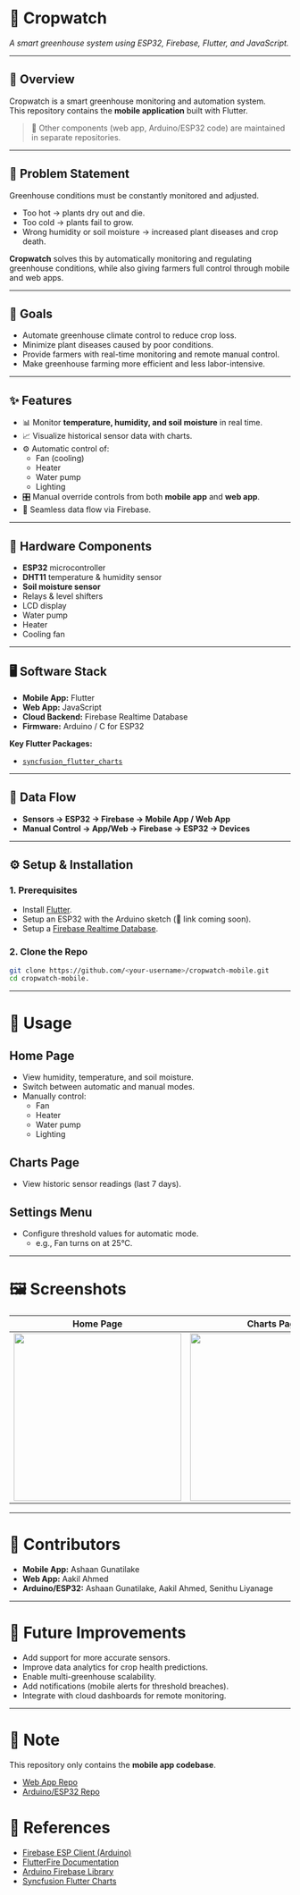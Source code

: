# 🌱 Cropwatch

*A smart greenhouse system using ESP32, Firebase, Flutter, and JavaScript.*

---

## 📖 Overview
Cropwatch is a smart greenhouse monitoring and automation system.  
This repository contains the **mobile application** built with Flutter.  

> 🔗 Other components (web app, Arduino/ESP32 code) are maintained in separate repositories.

---

## 🚜 Problem Statement
Greenhouse conditions must be constantly monitored and adjusted.  
- Too hot → plants dry out and die.  
- Too cold → plants fail to grow.  
- Wrong humidity or soil moisture → increased plant diseases and crop death.  

**Cropwatch** solves this by automatically monitoring and regulating greenhouse conditions, while also giving farmers full control through mobile and web apps.  

---

## 🎯 Goals
- Automate greenhouse climate control to reduce crop loss.  
- Minimize plant diseases caused by poor conditions.  
- Provide farmers with real-time monitoring and remote manual control.  
- Make greenhouse farming more efficient and less labor-intensive.  

---

## ✨ Features
- 📊 Monitor **temperature, humidity, and soil moisture** in real time.  
- 📈 Visualize historical sensor data with charts.  
- ⚙️ Automatic control of:
  - Fan (cooling)  
  - Heater  
  - Water pump  
  - Lighting  
- 🎛️ Manual override controls from both **mobile app** and **web app**.  
- 🔄 Seamless data flow via Firebase.  

---

## 🔧 Hardware Components
- **ESP32** microcontroller  
- **DHT11** temperature & humidity sensor  
- **Soil moisture sensor**  
- Relays & level shifters  
- LCD display  
- Water pump  
- Heater  
- Cooling fan  

---

## 🖥️ Software Stack
- **Mobile App:** Flutter  
- **Web App:** JavaScript  
- **Cloud Backend:** Firebase Realtime Database  
- **Firmware:** Arduino / C for ESP32  

**Key Flutter Packages:**
- [`syncfusion_flutter_charts`](https://pub.dev/packages/syncfusion_flutter_charts)  

---

## 🔄 Data Flow
- **Sensors → ESP32 → Firebase → Mobile App / Web App**  
- **Manual Control → App/Web → Firebase → ESP32 → Devices**  

---

## ⚙️ Setup & Installation

### 1. Prerequisites
- Install [Flutter](https://docs.flutter.dev/get-started/install).  
- Setup an ESP32 with the Arduino sketch (🔗 link coming soon).  
- Setup a [Firebase Realtime Database](https://firebase.google.com/docs/database).  

### 2. Clone the Repo
```bash
git clone https://github.com/<your-username>/cropwatch-mobile.git
cd cropwatch-mobile.
```

---

# 📱 Usage

## Home Page
- View humidity, temperature, and soil moisture.  
- Switch between automatic and manual modes.  
- Manually control:  
  - Fan  
  - Heater  
  - Water pump  
  - Lighting  

## Charts Page
- View historic sensor readings (last 7 days).  

## Settings Menu
- Configure threshold values for automatic mode.  
  - e.g., Fan turns on at 25°C.  

---

# 🖼️ Screenshots



| Home Page | Charts Page |
|-----------|-------------|
| <img src="https://github.com/user-attachments/assets/ab0079c2-863e-41ef-927a-3458f8850550" width="300"> | <img src="https://github.com/user-attachments/assets/69fb2380-37ec-494f-833e-7f04c978b3cd" width="300"> |



---

# 👥 Contributors

- **Mobile App:** Ashaan Gunatilake 
- **Web App:** Aakil Ahmed  
- **Arduino/ESP32:** Ashaan Gunatilake, Aakil Ahmed, Senithu Liyanage  

---

# 🚀 Future Improvements

- Add support for more accurate sensors.  
- Improve data analytics for crop health predictions.  
- Enable multi-greenhouse scalability.  
- Add notifications (mobile alerts for threshold breaches).  
- Integrate with cloud dashboards for remote monitoring.  

---

# 📌 Note

This repository only contains the **mobile app codebase**.  

- [Web App Repo](#)  
- [Arduino/ESP32 Repo](#)

# 🔗 References

- [Firebase ESP Client (Arduino)](https://github.com/mobizt/FirebaseClient?tab=readme-ov-file)  
- [FlutterFire Documentation](https://firebase.flutter.dev/docs/)  
- [Arduino Firebase Library](https://docs.arduino.cc/libraries/firebase-esp32-client/)  
- [Syncfusion Flutter Charts](https://pub.dev/packages/syncfusion_flutter_charts)  


